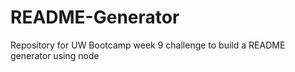 # README-Generator
Repository for UW Bootcamp week 9 challenge to build a README generator using node